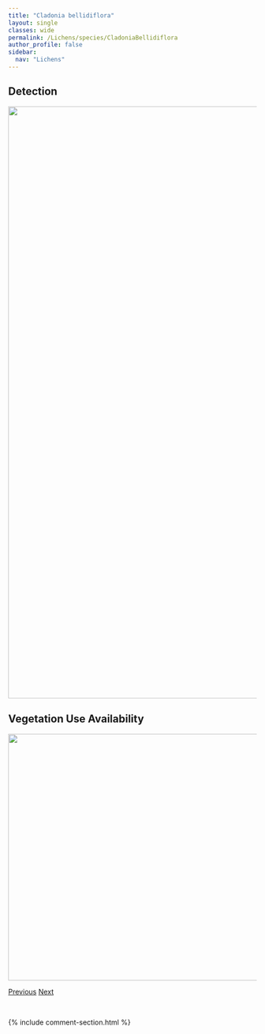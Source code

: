 ```yaml
---
title: "Cladonia bellidiflora"
layout: single
classes: wide
permalink: /Lichens/species/CladoniaBellidiflora
author_profile: false
sidebar:
  nav: "Lichens"
---
```


<h2>Detection</h2>

<a href="https://drive.google.com/uc?export=view&id=188PYLMvUTKU16D1qo8ZQbNEqXoCKOSWZ">
<img src="https://drive.google.com/uc?export=view&id=188PYLMvUTKU16D1qo8ZQbNEqXoCKOSWZ" height = "1200" width = "800">
</a>


<h2>Vegetation Use Availability</h2>

<a href="https://drive.google.com/uc?export=view&id=1IqwSByCM7o6lcn91WPfNXwxdS9oH_ELm">
<img src="https://drive.google.com/uc?export=view&id=1IqwSByCM7o6lcn91WPfNXwxdS9oH_ELm" height = "500" width = "1000">
</a>


<a href="/DevelopmentWebsite/Lichens/species/CladoniaBacilliformis" class="pagination--pager" title="Cladonia bacilliformis">Previous</a> <a href="/DevelopmentWebsite/Lichens/species/CladoniaBorealis" class="pagination--pager" title="Cladonia borealis">Next</a>

<p>&nbsp;</p>

{% include comment-section.html %}
